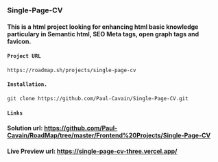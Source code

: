 ### Single-Page-CV
#### This is a html project looking for enhancing html basic knowledge particulary in Semantic html, SEO Meta tags, open graph tags and favicon.

#### `Project URL`
    https://roadmap.sh/projects/single-page-cv

#### `Installation.`
    git clone https://github.com/Paul-Cavain/Single-Page-CV.git

#### `Links`
#### Solution url: https://github.com/Paul-Cavain/RoadMap/tree/master/Frontend%20Projects/Single-Page-CV
#### Live Preview url: https://single-page-cv-three.vercel.app/
